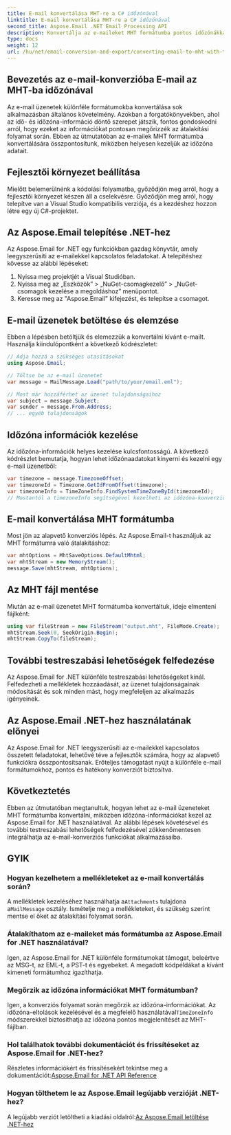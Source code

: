 ```yaml
---
title: E-mail konvertálása MHT-re a C# időzónával
linktitle: E-mail konvertálása MHT-re a C# időzónával
second_title: Aspose.Email .NET Email Processing API
description: Konvertálja az e-maileket MHT formátumba pontos időzónákkal az Aspose.Email for .NET segítségével. Lépésről lépésre útmutató és kódpélda biztosított.
type: docs
weight: 12
url: /hu/net/email-conversion-and-export/converting-email-to-mht-with-timezone-in-csharp/
---
```


## Bevezetés az e-mail-konverzióba E-mail az MHT-ba időzónával

Az e-mail üzenetek különféle formátumokba konvertálása sok alkalmazásban általános követelmény. Azokban a forgatókönyvekben, ahol az idő- és időzóna-információ döntő szerepet játszik, fontos gondoskodni arról, hogy ezeket az információkat pontosan megőrizzék az átalakítási folyamat során. Ebben az útmutatóban az e-mailek MHT formátumba konvertálására összpontosítunk, miközben helyesen kezeljük az időzóna adatait.

## Fejlesztői környezet beállítása

Mielőtt belemerülnénk a kódolási folyamatba, győződjön meg arról, hogy a fejlesztői környezet készen áll a cselekvésre. Győződjön meg arról, hogy telepítve van a Visual Studio kompatibilis verziója, és a kezdéshez hozzon létre egy új C#-projektet.

## Az Aspose.Email telepítése .NET-hez

Az Aspose.Email for .NET egy funkciókban gazdag könyvtár, amely leegyszerűsíti az e-mailekkel kapcsolatos feladatokat. A telepítéshez kövesse az alábbi lépéseket:

1. Nyissa meg projektjét a Visual Studióban.
2. Nyissa meg az „Eszközök” > „NuGet-csomagkezelő” > „NuGet-csomagok kezelése a megoldáshoz” menüpontot.
3. Keresse meg az "Aspose.Email" kifejezést, és telepítse a csomagot.

## E-mail üzenetek betöltése és elemzése

Ebben a lépésben betöltjük és elemezzük a konvertálni kívánt e-mailt. Használja kiindulópontként a következő kódrészletet:

```csharp
// Adja hozzá a szükséges utasításokat
using Aspose.Email;

// Töltse be az e-mail üzenetet
var message = MailMessage.Load("path/to/your/email.eml");

// Most már hozzáférhet az üzenet tulajdonságaihoz
var subject = message.Subject;
var sender = message.From.Address;
// ... egyéb tulajdonságok
```

## Időzóna információk kezelése

Az időzóna-információk helyes kezelése kulcsfontosságú. A következő kódrészlet bemutatja, hogyan lehet időzónaadatokat kinyerni és kezelni egy e-mail üzenetből:

```csharp
var timezone = message.TimezoneOffset;
var timezoneId = Timezone.GetIdFromOffset(timezone);
var timezoneInfo = TimeZoneInfo.FindSystemTimeZoneById(timezoneId);
// Mostantól a timezoneInfo segítségével kezelheti az időzóna-konverziókat
```

## E-mail konvertálása MHT formátumba

Most jön az alapvető konverziós lépés. Az Aspose.Email-t használjuk az MHT formátumra való átalakításhoz:

```csharp
var mhtOptions = MhtSaveOptions.DefaultMhtml;
var mhtStream = new MemoryStream();
message.Save(mhtStream, mhtOptions);
```

## Az MHT fájl mentése

Miután az e-mail üzenetet MHT formátumba konvertáltuk, ideje elmenteni fájlként:

```csharp
using var fileStream = new FileStream("output.mht", FileMode.Create);
mhtStream.Seek(0, SeekOrigin.Begin);
mhtStream.CopyTo(fileStream);
```

## További testreszabási lehetőségek felfedezése

Az Aspose.Email for .NET különféle testreszabási lehetőségeket kínál. Felfedezheti a mellékletek hozzáadását, az üzenet tulajdonságainak módosítását és sok minden mást, hogy megfeleljen az alkalmazás igényeinek.

## Az Aspose.Email .NET-hez használatának előnyei

Az Aspose.Email for .NET leegyszerűsíti az e-mailekkel kapcsolatos összetett feladatokat, lehetővé téve a fejlesztők számára, hogy az alapvető funkciókra összpontosítsanak. Erőteljes támogatást nyújt a különféle e-mail formátumokhoz, pontos és hatékony konverziót biztosítva.

## Következtetés

Ebben az útmutatóban megtanultuk, hogyan lehet az e-mail üzeneteket MHT formátumba konvertálni, miközben időzóna-információkat kezel az Aspose.Email for .NET használatával. Az alábbi lépések követésével és további testreszabási lehetőségek felfedezésével zökkenőmentesen integrálhatja az e-mail-konverziós funkciókat alkalmazásaiba.

## GYIK

### Hogyan kezelhetem a mellékleteket az e-mail konvertálás során?

 A mellékletek kezeléséhez használhatja a`Attachments` tulajdona a`MailMessage` osztály. Ismételje meg a mellékleteket, és szükség szerint mentse el őket az átalakítási folyamat során.

### Átalakíthatom az e-maileket más formátumba az Aspose.Email for .NET használatával?

Igen, az Aspose.Email for .NET különféle formátumokat támogat, beleértve az MSG-t, az EML-t, a PST-t és egyebeket. A megadott kódpéldákat a kívánt kimeneti formátumhoz igazíthatja.

### Megőrzik az időzóna információkat MHT formátumban?

 Igen, a konverziós folyamat során megőrzik az időzóna-információkat. Az időzóna-eltolások kezelésével és a megfelelő használatával`TimeZoneInfo` módszerekkel biztosíthatja az időzóna pontos megjelenítését az MHT-fájlban.

### Hol találhatok további dokumentációt és frissítéseket az Aspose.Email for .NET-hez?

 Részletes információkért és frissítésekért tekintse meg a dokumentációt:[Aspose.Email for .NET API Reference](https://reference.aspose.com/email/net/)

### Hogyan tölthetem le az Aspose.Email legújabb verzióját .NET-hez?

 A legújabb verziót letöltheti a kiadási oldalról:[Az Aspose.Email letöltése .NET-hez](https://releases.aspose.com/email/net/)